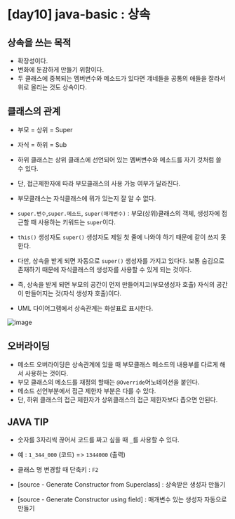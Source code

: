 # [day10] java-basic : 상속

## 상속을 쓰는 목적
- 확장성이다.
- 변화에 둔감하게 만들기 위함이다.
- 두 클래스에 중복되는 멤버변수와 메소드가 있다면 걔네들을 공통의 애들을 잘라서 위로 올리는 것도 상속이다.


## 클래스의 관계
- 부모 = 상위 = Super
- 자식 = 하위 = Sub

- 하위 클래스는 상위 클래스에 선언되어 있는 멤버변수와 메소드를 자기 것처럼 쓸 수 있다.
- 단, 접근제한자에 따라 부모클래스의 사용 가능 여부가 달라진다. 
- 부모클래스는 자식클래스에 뭐가 있는지 잘 알 수 없다. 

- `super.변수`,`super.메소드`, `super(매개변수)` : 부모(상위)클래스의 객체, 생성자에 접근할 때 사용하는 키워드는 `super`이다.
- `this()` 생성자도 `super()` 생성자도 제일 첫 줄에 나와야 하기 때문에 같이 쓰지 못한다. 
- 다만, 상속을 받게 되면 자동으로 `super()` 생성자를 가지고 있다다. 보통 숨김으로 존재하기 때문에 자식클래스의 생성자를 사용할 수 있게 되는 것이다. 
- 즉, 상속을 받게 되면 부모의 공간이 먼저 만들어지고(부모생성자 호출) 자식의 공간이 만들어지는 것(자식 생성자 호출)이다.

- UML 다이어그램에서 상속관계는 화살표로 표시한다.

![image](https://user-images.githubusercontent.com/77392444/111721754-e18b9480-88a3-11eb-9f2f-5ab51b7d3f15.png)


## 오버라이딩
- 메소드 오버라이딩은 상속관계에 있을 때 부모클래스 메소드의 내용부를 다르게 해서 사용하는 것이다.
- 부모 클래스의 메소드를 재정의 할때는 `@Override`어노테이션을 붙인다. 
- 메소드 선언부분에서 접근 제한자 부분은 다를 수 있다. 
- 단, 하위 클래스의 접근 제한자가 상위클래스의 접근 제한자보다 좁으면 안된다.


## JAVA TIP
- 숫자를 3자리씩 끊어서 코드를 짜고 싶을 때 `_`를 사용할 수 있다.
- 예 : `1_344_000` (코드) => `1344000` (출력)


- 클래스 명 변경할 때 단축키 : `F2`


- [source - Generate Constructor from Superclass] : 상속받은 생성자 만들기
- [source - Generate Constructor using field] : 매개변수 있는 생성자 자동으로 만들기
